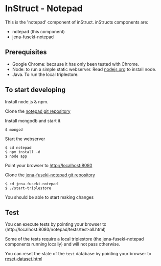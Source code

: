 InStruct - Notepad
==================

This is the 'notepad' component of inStruct.  inStructs components are:
* notepad (this component)
* jena-fuseki-notepad


Prerequisites
-------------
* Google Chrome:  because it has only been tested with Chrome.
* Node: to run a simple static webserver.  Read [nodejs.org](http://nodejs.org) to install node.
* Java.  To run the local triplestore.


To start developing
-------------------

Install node.js & npm.

Clone the [notepad git repository](https://github.com/mholzen/notepad/)

Install mongodb and start it.

	$ mongod

Start the webserver

	$ cd notepad
	$ npm install -d
	$ node app

Point your browser to [http://localhost:8080](http://localhost:8080)

Clone the [jena-fuseki-notepad git repository](https://github.com/mholzen/jena-fuseki-notepad/)

	$ cd jena-fuseki-notepad
	$ ./start-triplestore

You should be able to start making changes


Test
----
You can execute tests by pointing your browser to (http://localhost:8080/notepad/tests/test-all.html)

Some of the tests require a local triplestore (the jena-fuseki-notepad components running locally)
and will not pass otherwise.

You can reset the state of the `test` database by pointing your browser to
[reset-dataset.html](http://localhost:8080/notepad/notepad/tests/reset-dataset.html)